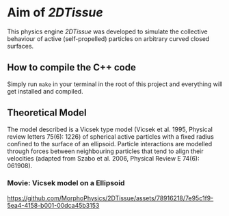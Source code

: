 # Aim of *2DTissue*

This physics engine *2DTissue* was developed to simulate the collective behaviour of active (self-propelled) particles on arbitrary curved closed surfaces.

## How to compile the C++ code 

Simply run `make` in your terminal in the root of this project and everything will get installed and compiled.

## Theoretical Model

The model described is a Vicsek type model (Vicsek et al. 1995, Physical review letters 75(6): 1226) of spherical active particles with a fixed radius confined to the surface of an ellipsoid. Particle interactions are modelled through forces between neighbouring particles that tend to align their velocities (adapted from Szabo et al. 2006, Physical Review E 74(6): 061908).

### Movie: Vicsek model on a Ellipsoid

https://github.com/MorphoPhysics/2DTissue/assets/78916218/7e95c1f9-5ea4-4158-b001-00dca45b3153
